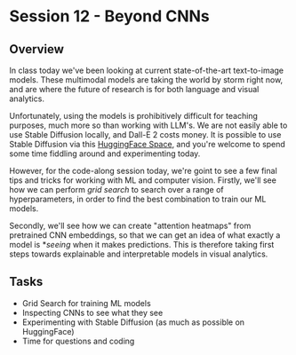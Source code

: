# Session 12 - Beyond CNNs

## Overview

In class today we've been looking at current state-of-the-art text-to-image models. These multimodal models are taking the world by storm right now, and are where the future of research is for both language and visual analytics.

Unfortunately, using the models is prohibitively difficult for teaching purposes, much more so than working with LLM's. We are not easily able to use Stable Diffusion locally, and Dall-E 2 costs money. It is possible to use Stable Diffusion via this [HuggingFace Space](https://huggingface.co/spaces/stabilityai/stable-diffusion), and you're welcome to spend some time fiddling around and experimenting today.

However, for the code-along session today, we're goint to see a few final tips and tricks for working with ML and computer vision. Firstly, we'll see how we can perform *grid search* to search over a range of hyperparameters, in order to find the best combination to train our ML models. 

Secondly, we'll see how we can create "attention heatmaps" from pretrained CNN embeddings, so that we can get an idea of what exactly a model is **seeing* when it makes predictions. This is therefore taking first steps towards explainable and interpretable models in visual analytics.

## Tasks
- Grid Search for training ML models
- Inspecting CNNs to see what they see
- Experimenting with Stable Diffusion (as much as possible on HuggingFace)
- Time for questions and coding
